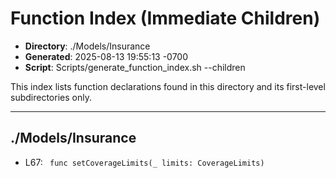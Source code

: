 # Function Index (Immediate Children)

- **Directory**: ./Models/Insurance
- **Generated**: 2025-08-13 19:55:13 -0700
- **Script**: Scripts/generate_function_index.sh --children

This index lists function declarations found in this directory and its first-level subdirectories only.

---

## ./Models/Insurance
- L67: ` func setCoverageLimits(_ limits: CoverageLimits)`

